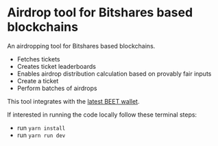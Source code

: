 # Airdrop tool for Bitshares based blockchains

An airdropping tool for Bitshares based blockchains.

* Fetches tickets
* Creates ticket leaderboards
* Enables airdrop distribution calculation based on provably fair inputs
* Create a ticket
* Perform batches of airdrops

This tool integrates with the [latest BEET wallet](https://github.com/bitshares/releases).

If interested in running the code locally follow these terminal steps:
* run `yarn install`
* run `yarn run dev`